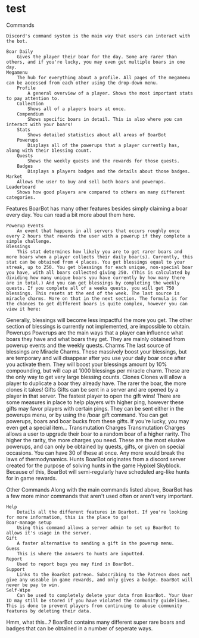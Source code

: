 # test
Commands

	Discord's command system is the main way that users can interact with the bot.

	Boar Daily
		Gives the player their boar for the day. Some are rarer than others, and if you're lucky, you may even get multiple boars in one day.
	Megamenu
		The hub for everything about a profile. All pages of the megamenu can be accessed from each other using the drop-down menu.
		Profile
			A general overview of a player. Shows the most important stats to pay attention to.
		Collection
			Shows all of a players boars at once.
		Compendium
			Shows specific boars in detail. This is also where you can interact with your boars!
		Stats
			Shows detailed statistics about all areas of BoarBot
		Powerups
			Displays all of the powerups that a player currently has, along with their blessing count.
		Quests
			Shows the weekly quests and the rewards for those quests.
		Badges
			Displays a players badges and the details about those badges.
	Market
		Allows the user to buy and sell both boars and powerups.
	Leaderboard
		Shows how good players are compared to others on many different categories. 

Features
	BoarBot has many other features besides simply claiming a boar every day. You can read a bit more about them here.

	Powerup Events
		An event that happens in all servers that occurs roughly once every 2 hours that rewards the user with a powerup if they complete a simple challenge. 
	Blessings
		This stat determines how likely you are to get rarer boars and more boars when a player collects their daily boar(s). Currently, this stat can be obtained from 4 places. You get blessings equal to your streak, up to 250. You get blessings for each unique, non-special boar you have, with all boars collected giving 250. (This is calculated by dividing how many unique boars you have currently by how many there are in total.) And you can get blessings by completing the weekly quests. If you complete all of a weeks quests, you will get 750 blessings. This resets at the end of the week. The last source is miracle charms. More on that in the next section. The formula is for the chances to get different boars is quite complex, however you can view it here:
Generally, blessings will become less impactful the more you get. The other section of blessings is currently not implemented, are impossible to obtain.
	Powerups
		Powerups are the main ways that a player can influence what boars they have and what boars they get. They are mainly obtained from powerup events and the weekly quests.
	Charms
		The last source of blessings are Miracle Charms. These massively boost your blessings, but are temporary and will disappear after you use your daily boar once after you activate them. They will boost your blessings amount by 10% compounding, but will cap at 1000 blessings per miracle charm. These are the only way to get very large blessing counts.
	Clones
		Clones will allow a player to duplicate a boar they already have. The rarer the boar, the more clones it takes!
	Gifts
		Gifts can be sent in a server and are opened by a player in that server. The fastest player to open the gift wins! There are some measures in place to help players with higher ping, however these gifts may favor players with certain pings. They can be sent either in the powerups menu, or by using the /boar gift command. You can get powerups, boars and boar bucks from these gifts. If you're lucky, you may even get a special item...
	Transmutation Charges
		Transmutation Charges allows a user to upgrade their boar to a random boar of a higher rarity. The higher the rarity, the more charges you need. These are the most elusive powerups, and can only be obtained by quests, gifts, or given on special occasions. You can have 30 of these at once. Any more would break the laws of thermodynamics.
	Hunts
		BoarBot originates from a discord server created for the purpose of solving hunts in the game Hypixel Skyblock. Because of this, BoarBot will semi-regularly have scheduled arg-like hunts for in game rewards.

Other Commands
	Along with the main commands listed above, BoarBot has a few more minor commands that aren't used often or aren't very important.

	Help
		Details all the different features in Boarbot. If you're looking for more information, this is the place to go!
	Boar-manage setup
		Using this command allows a server admin to set up BoarBot to allows it's usage in the server.
	Gift
		A faster alternative to sending a gift in the powerup menu.
	Guess
		This is where the answers to hunts are inputted.
	Report
		Used to report bugs you may find in BoarBot. 
	Support
		Links to the BoarBot patreon. Subscribing to the Patreon does not give any useable in game rewards, and only gives a badge. BoarBot will never be pay to win.
	Self-Wipe
		Can be used to completely delete your data from BoarBot. Your User ID may still be stored if you have violated the community guidelines. This is done to prevent players from continuing to abuse community features by deleting their data.

Hmm, what this...?
	BoarBot contains many different super rare boars and badges that can be obtained in a number of seperate ways.
